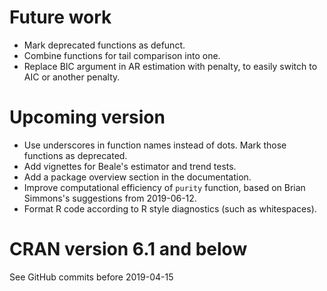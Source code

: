 # Future work

* Mark deprecated functions as defunct.
* Combine functions for tail comparison into one.
* Replace BIC argument in AR estimation with penalty, to easily switch to AIC or another penalty.

# Upcoming version

* Use underscores in function names instead of dots. Mark those functions as deprecated.
* Add vignettes for Beale's estimator and trend tests.
* Add a package overview section in the documentation.
* Improve computational efficiency of `purity` function, based on Brian Simmons's suggestions from 2019-06-12.
* Format R code according to R style diagnostics (such as whitespaces).


# CRAN version 6.1 and below

See GitHub commits before 2019-04-15
